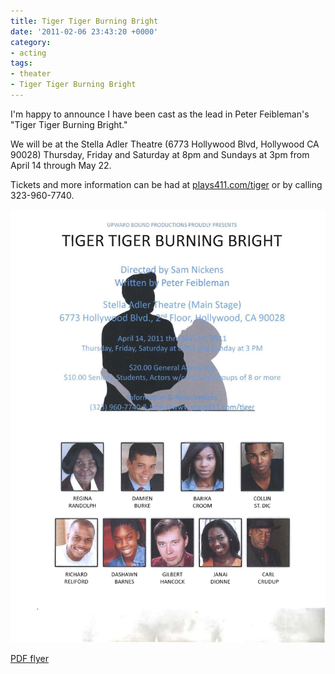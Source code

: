 ```yaml
---
title: Tiger Tiger Burning Bright
date: '2011-02-06 23:43:20 +0000'
category:
- acting
tags:
- theater
- Tiger Tiger Burning Bright
---
```



I'm happy to announce I have been cast as the lead in Peter Feibleman's "Tiger
Tiger Burning Bright."

We will be at the Stella Adler Theatre (6773 Hollywood Blvd, Hollywood CA 90028)
Thursday, Friday and Saturday at 8pm and Sundays at 3pm from April 14 through
May 22.

Tickets and more information can be had at
[plays411.com/tiger](http://plays411.com/tiger) or by calling 323-960-7740.

![Tiger Tiger Burning Bright" flyer](images/tiger-tiger-flyer.jpg)

[PDF
flyer](http://damienburke.com/wp-content/uploads/2011/02/COLOR-TTBB-FLYER1.pdf)


